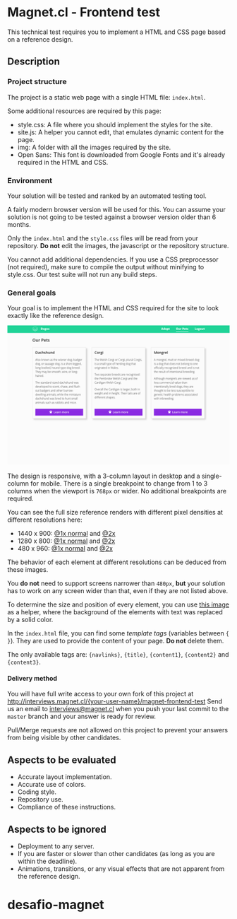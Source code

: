 # Magnet.cl - Frontend test

This technical test requires you to implement a HTML and CSS page based on a reference design.

## Description

### Project structure

The project is a static web page with a single HTML file: `index.html`.

Some additional resources are required by this page:
* style.css: A file where you should implement the styles for the site.
* site.js: A helper you cannot edit, that emulates dynamic content for the page.
* img: A folder with all the images required by the site.
* Open Sans: This font is downloaded from Google Fonts and it's already required in the HTML and CSS.

### Environment

Your solution will be tested and ranked by an automated testing tool.

A fairly modern browser version will be used for this.
You can assume your solution is not going to be tested against a browser version older than 6 months.

Only the `index.html` and the `style.css` files will be read from your repository.
**Do not** edit the images, the javascript or the repository structure.

You cannot add additional dependencies.
If you use a CSS preprocessor (not required), make sure to compile the output without minifying to style.css. Our test suite will not run any build steps.

### General goals

Your goal is to implement the HTML and CSS required for the site to look exactly like the reference design.

![Reference design screenshot at 1280x800](readme-files/1280-800-1x.png)

The design is responsive, with a 3-column layout in desktop and a single-column for mobile.
There is a single breakpoint to change from 1 to 3 columns when the viewport is `768px` or wider. No additional breakpoints are required.

You can see the full size reference renders with different pixel densities at different resolutions here:
* 1440 x 900: [@1x normal](readme-files/1440-900-1x.png) and [@2x](readme-files/1440-900-2x.png)
* 1280 x 800: [@1x normal](readme-files/1280-800-1x.png) and [@2x](readme-files/1280-800-2x.png)
* 480 x 960: [@1x normal](readme-files/480-960-1x.png) and [@2x](readme-files/480-960-2x.png)

The behavior of each element at different resolutions can be deduced from these images.

You **do not** need to support screens narrower than `480px`, **but** your solution has to work on any screen wider than that, even if they are not listed above.

To determine the size and position of every element, you can use [this image](readme-files/helper-1x.png) as a helper, where the background of the elements with text was replaced by a solid color.

In the `index.html` file, you can find some *template tags* (variables between `{ }`). They are used to provide the content of your page.
**Do not** delete them.

The only available tags are: `{navlinks}`, `{title}`, `{content1}`, `{content2}` and `{content3}`.


#### Delivery method

You will have full write access to your own fork of this project at
http://interviews.magnet.cl/{your-user-name}/magnet-frontend-test
Send us an email to interviews@magnet.cl when you push your
last commit to the `master` branch and your answer is ready for review.

Pull/Merge requests are not allowed on this project to prevent your answers
from being visible by other candidates.

## Aspects to be evaluated

* Accurate layout implementation.
* Accurate use of colors.
* Coding style.
* Repository use.
* Compliance of these instructions.

## Aspects to be ignored

* Deployment to any server.
* If you are faster or slower than other candidates (as long as you are within the deadline).
* Animations, transitions, or any visual effects that are not apparent from the reference design.
# desafio-magnet

